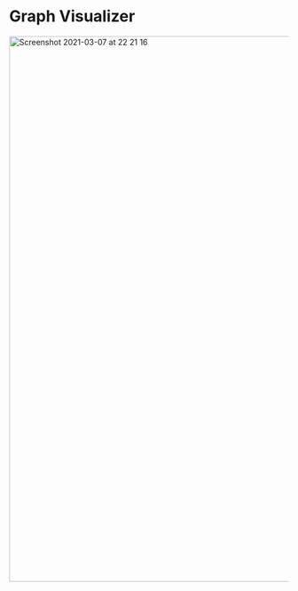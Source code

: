 # Graph Visualizer
<img width="982" alt="Screenshot 2021-03-07 at 22 21 16" src="https://user-images.githubusercontent.com/31537546/110247694-86989a00-7f93-11eb-8231-428c16ce2075.png">
